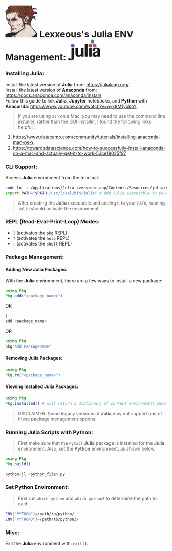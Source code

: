 <!-- Julia Environment Management.md -->

# <img src="../.pics/Lexxeous/lexx_headshot_clear.png" width="100px"/> Lexxeous's Julia ENV Management: <img src="../.pics/Julia/julia_logo.png" width="100px"/>

### Installing Julia:

Install the latest version of **Julia** from: https://julialang.org/. <br>
Install the latest version of **Anaconda** from: https://docs.anaconda.com/anaconda/install/ <br>
Follow this guide to link **Julia**, **Jupyter** notebooks, and **Python** with **Anaconda**: https://www.youtube.com/watch?v=oyx8M1yoboY.

> If you are using `zsh` on a Mac, you may need to use the command line installer, rather than the GUI installer. I found the following links helpful:

1. https://www.datacamp.com/community/tutorials/installing-anaconda-mac-os-x
2. https://towardsdatascience.com/how-to-successfully-install-anaconda-on-a-mac-and-actually-get-it-to-work-53ce18025f97

### CLI Support:

Access **Julia** environment from the terminal:

```bash
sudo ln -s /Applications/Julia-<version>.app/Contents/Resources/julia/bin/julia /usr/local/bin/julia # link Julia excutable
export PATH="$PATH:/usr/local/bin/julia" # add Julia executable to your PATH environment variable(s)
```

> After creating the **Julia** executable and adding it to your `PATH`, running `julia` should activate the environment.

### REPL (Read-Eval-Print-Loop) Modes:

  * `]` (activates the `pkg` REPL)
  * `?` (activates the `help` REPL)
  * `;` (activates the `shell` REPL)

### Package Management:

#### Adding New Julia Packages:

With the **Julia** environment, there are a few ways to install a new package:

```julia
using Pkg
Pkg.add("<package_name>")
```

OR

```julia
]
add <package_name>
```

OR

```julia
using Pkg
pkg"add Packagename"
```

#### Removing Julia Packages:

```julia
using Pkg
Pkg.rm("<package_name>")
```

#### Viewing Installed Julia Packages:

```julia
using Pkg
Pkg.installed() # will return a dictionary of current environment packages
```

> DISCLAIMER: Some legacy versions of **Julia** may not support one of these package menagement options.

### Running Julia Scripts with Python:

> First make sure that the `PyCall` **Julia** package is installed for the **Julia** environment. Also, set the **Python** environment, as shown below.

```julia
using Pkg
Pkg.build()
```

```bash
python-jl <python_file>.py
```

### Set Python Environment:

> First run `which python` and `which python3` to determine the path to each.

```bash
ENV["PYTHON"]=/path/to/python/
ENV["PYTHON3"]=/path/to/python3/
```

### Misc:

Exit the **Julia** environment with: `exit()`.
